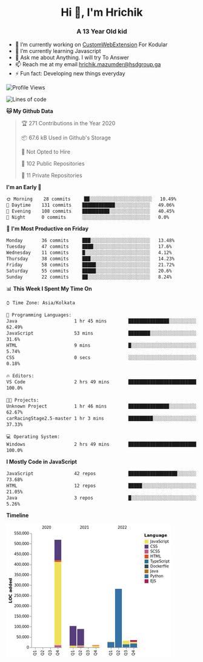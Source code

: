 <h1 align="center">Hi 👋, I'm Hrichik</h1>
<h3 align="center">A 13 Year Old kid</h3>


- 🔭 I’m currently working on [CustomWebExtension](https://github.com/hrichiksite/CustomWebExtension) For Kodular
- 🌱 I’m currently learning Javascript
- 💬 Ask me about Anything. I will try To Answer
- 📫 Reach me at my email hrichik.mazumder@hsdgroup.ga
- ⚡ Fun fact: Developing new things everyday

<!--START_SECTION:waka-->
![Profile Views](http://img.shields.io/badge/Profile%20Views-0-blue)

![Lines of code](https://img.shields.io/badge/From%20Hello%20World%20I%27ve%20Written-4.6%20million%20lines%20of%20code-blue)

**🐱 My Github Data** 

> 🏆 271 Contributions in the Year 2020
 > 
> 📦 67.6 kB Used in Github's Storage 
 > 
> 🚫 Not Opted to Hire
 > 
> 📜 102 Public Repositories
 > 
> 🔑 11 Private Repositories 

**I'm an Early 🐤** 

```text
🌞 Morning    28 commits     ██░░░░░░░░░░░░░░░░░░░░░░░   10.49% 
🌆 Daytime    131 commits    ████████████░░░░░░░░░░░░░   49.06% 
🌃 Evening    108 commits    ██████████░░░░░░░░░░░░░░░   40.45% 
🌙 Night      0 commits      ░░░░░░░░░░░░░░░░░░░░░░░░░   0.0%

```
📅 **I'm Most Productive on Friday** 

```text
Monday       36 commits     ███░░░░░░░░░░░░░░░░░░░░░░   13.48% 
Tuesday      47 commits     ████░░░░░░░░░░░░░░░░░░░░░   17.6% 
Wednesday    11 commits     █░░░░░░░░░░░░░░░░░░░░░░░░   4.12% 
Thursday     38 commits     ███░░░░░░░░░░░░░░░░░░░░░░   14.23% 
Friday       58 commits     █████░░░░░░░░░░░░░░░░░░░░   21.72% 
Saturday     55 commits     █████░░░░░░░░░░░░░░░░░░░░   20.6% 
Sunday       22 commits     ██░░░░░░░░░░░░░░░░░░░░░░░   8.24%

```


📊 **This Week I Spent My Time On** 

```text
⌚︎ Time Zone: Asia/Kolkata

💬 Programming Languages: 
Java                     1 hr 45 mins        ███████████████░░░░░░░░░░   62.49% 
JavaScript               53 mins             ████████░░░░░░░░░░░░░░░░░   31.6% 
HTML                     9 mins              █░░░░░░░░░░░░░░░░░░░░░░░░   5.74% 
CSS                      0 secs              ░░░░░░░░░░░░░░░░░░░░░░░░░   0.18%

🔥 Editors: 
VS Code                  2 hrs 49 mins       █████████████████████████   100.0%

🐱‍💻 Projects: 
Unknown Project          1 hr 46 mins        ███████████████░░░░░░░░░░   62.67% 
carRacingStage2.5-master 1 hr 3 mins         █████████░░░░░░░░░░░░░░░░   37.33%

💻 Operating System: 
Windows                  2 hrs 49 mins       █████████████████████████   100.0%

```

**I Mostly Code in JavaScript** 

```text
JavaScript               42 repos            ██████████████████░░░░░░░   73.68% 
HTML                     12 repos            █████░░░░░░░░░░░░░░░░░░░░   21.05% 
Java                     3 repos             █░░░░░░░░░░░░░░░░░░░░░░░░   5.26%

```


**Timeline**

![Chart not found](https://github.com/hrichiksite/hrichiksite/blob/master/charts/bar_graph.png) 


<!--END_SECTION:waka-->

